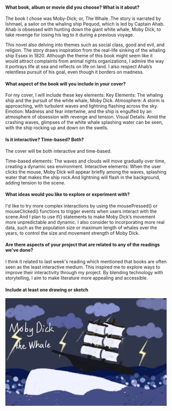 #### What book, album or movie did you choose? What is it about?

The book I chose was Moby-Dick; or, The Whale .The story is narrated by Ishmael, a sailor on the whaling ship Pequod, which is led by Captain Ahab. Ahab is obsessed with hunting down the giant white whale, Moby Dick, to take revenge for losing his leg to it during a previous voyage.

This novel also delving into themes such as social class, good and evil, and religion. The story draws inspiration from the real-life sinking of the whaling ship Essex in 1820. Although the theme of this book might seem like it would attract complaints from animal rights organizations, I admire the way it portrays life at sea and reflects on life on land. I also respect Ahab’s relentless pursuit of his goal, even though it borders on madness.

#### What aspect of the book will you include in your cover?

For my cover, I will include these key elements:
Key Elements: The whaling ship and the pursuit of the white whale, Moby Dick.
Atmosphere: A storm is approaching, with turbulent waves and lightning flashing across the sky.
Emotion: Madness and fear intertwine, and the ship is engulfed by an atmosphere of obsession with revenge and tension.
Visual Details: Amid the crashing waves, glimpses of the white whale splashing water can be seen, with the ship rocking up and down on the swells.

#### Is it interactive? Time-based? Both?

The cover will be both interactive and time-based.

Time-based elements: The waves and clouds will move gradually over time, creating a dynamic sea environment.
Interactive elements: When the user clicks the mouse, Moby Dick will appear briefly among the waves, splashing water that makes the ship rock.And lightning will flash in the background, adding tension to the scene.

#### What ideas would you like to explore or experiment with?

I'd like to try more complex interactions by using the mousePressed() or mouseClicked() functions to trigger events when users interact with the scene.And I plan to use if() statements to make Moby Dick’s movement more unpredictable and dynamic. I also consider to incorporating more real data, such as the population size or maximum length of whales over the years, to control the size and movement strength of Moby Dick.



#### Are there aspects of your project that are related to any of the readings we've done?

I think it related to last week's reading which mentioned that books are often seen as the least interactive medium. This inspired me to explore ways to improve their interactivity through my project. By blending technology with storytelling, I aim to make literature more appealing and accessible.

#### Include at least one drawing or sketch

![alt text](ea67b7da2bb2a2e234248d22f86d5f7.jpg)